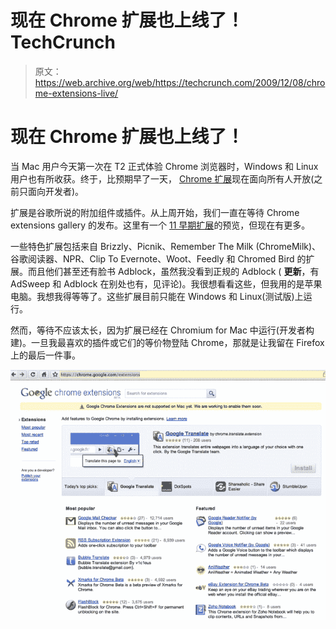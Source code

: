 # 现在 Chrome 扩展也上线了！TechCrunch

> 原文：<https://web.archive.org/web/https://techcrunch.com/2009/12/08/chrome-extensions-live/>

# 现在 Chrome 扩展也上线了！

当 Mac 用户今天第一次在 T2 正式体验 Chrome 浏览器时，Windows 和 Linux 用户也有所收获。终于，比预期早了一天， [Chrome 扩展](https://web.archive.org/web/20221208231851/https://chrome.google.com/extensions)现在面向所有人开放(之前只面向开发者)。

扩展是谷歌所说的附加组件或插件。从上周开始，我们一直在等待 Chrome extensions gallery 的发布。这里有一个 [11 早期扩展](https://web.archive.org/web/20221208231851/http://www.beta.techcrunch.com/2009/12/05/11-chrome-extensions-for-starters/)的预览，但现在有更多。

一些特色扩展包括来自 Brizzly、Picnik、Remember The Milk (ChromeMilk)、谷歌阅读器、NPR、Clip To Evernote、Woot、Feedly 和 Chromed Bird 的扩展。而且他们甚至还有脸书 Adblock，虽然我没看到正规的 Adblock ( **更新**，有 AdSweep 和 Adblock 在别处也有，见评论)。我很想看看这些，但我用的是苹果电脑。我想我得等等了。这些扩展目前只能在 Windows 和 Linux(测试版)上运行。

然而，等待不应该太长，因为扩展已经在 Chromium for Mac 中运行(开发者构建)。一旦我最喜欢的插件或它们的等价物登陆 Chrome，那就是让我留在 Firefox 上的最后一件事。

![](img/dee6842a060043f92cac7defa30fbf31.png)